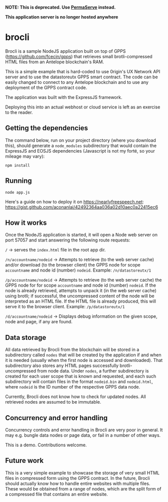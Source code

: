 **NOTE: This is deprecated. Use [PermaServe](https://github.com/FluxBP/pserve) instead.**

**This application server is no longer hosted anywhere**

# brocli
Brocli is a sample NodeJS application built on top of GPPS (https://github.com/fcecin/gpps) that retrieves small brotli-compressed HTML files from an Antelope blockchain's RAM.

This is a simple example that is hard-coded to use 0rigin's UX Network API server and to use the datastoreutx GPPS smart contract. The code can be easily changed to connect to any Antelope blockchain and to use any deployment of the GPPS contract code.

The application was built with the ExpressJS framework.

Deploying this into an actual webhost or cloud service is left as an exercise to the reader.

## Getting the dependencies

The command below, run on your project directory (where you download this), should generate a `node_modules` subdirectory that would contain the ExpressJS and EOSJS dependencies (Javascript is not my forté, so your mileage may vary):

```
npm install
```

## Running

```
node app.js
```

Here's a guide on how to deploy it on https://nearlyfreespeech.net: https://gist.github.com/aconanlai/42492364aa036a02d10aec0a22415ec6

## How it works

Once the NodeJS application is started, it will open a Node web server on port 57057 and start answering the following route requests:

`/` -> serves the `index.html` file in the root app dir.

`/n/accountname/nodeid` -> Attempts to retrieve (to the web server cache) and/or download (to the browser client) the GPPS node for scope `accountname` and node id (number) `nodeid`. Example: `/n/datastoreutx/1`

`/p/accountname/nodeid` -> Attempts to retrieve (to the web server cache) the GPPS node for for scope `accountname` and node id (number) `nodeid`. If the node is already retrieved, attempts to unpack it (in the web server cache) using brotli; if successful, the uncompressed content of the node will be interpreted as an HTML file. If the HTML file is already produced, this will serve it to the browser client. Example: `/p/datastoreutx/1`

`/d/accountname/nodeid` -> Displays debug information on the given scope, node and page, if any are found.

## Data storage

All data retrieved by Brocli from the blockchain will be stored in a subdirectory called `nodes` that will be created by the application if and when it is needed (usually when the first node is accessed and downloaded). That subdirectory also stores any HTML pages successfully brotli-uncompressed from node data. Under `nodes`, a further subdirectory is created for each user scope that is known and requested, and each such subdirectory will contain files in the format `nodeid.bin` and `nodeid.html`, where `nodeid` is the ID number of the respective GPPS data node.

Currently, Brocli does not know how to check for updated nodes. All retrieved nodes are assumed to be immutable.

## Concurrency and error handling

Concurrency controls and error handling in Brocli are very poor in general. It may e.g. bungle data nodes or page data, or fail in a number of other ways.

This is a demo. Contributions welcome.

## Future work

This is a very simple example to showcase the storage of very small HTML files in compressed form using the GPPS contract. In the future, Brocli should actually know how to handle entire websites with multiple files. These would be obtained from a range of nodes, which are the split form of a compressed file that contains an entire website.

